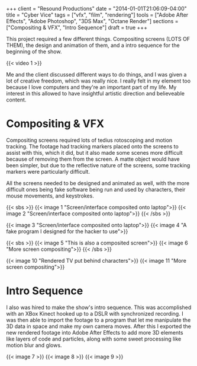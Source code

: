 +++
client = "Resound Productions"
date = "2014-01-01T21:06:09-04:00"
title = "Cyber Vice"
tags = ["vfx", "film", "rendering"]
tools = ["Adobe After Effects", "Adobe Photoshop", "3DS Max", "Octane Render"]
sections = ["Compositing & VFX", "Intro Sequence"]
draft = true
+++

This project required a few different things. Compositing screens (LOTS OF THEM), the design and animation of them, and a intro sequence for the beginning of the show.<!--more-->

{{< video 1 >}}

Me and the client discussed different ways to do things, and I was given a lot of creative freedom, which was really nice. I really felt in my element too because I love computers and they're an important part of my life. My interest in this allowed to have insightful artistic direction and believeable content.

# Compositing & VFX
Compositing screens required lots of tedius rotoscoping and motion tracking. The footage had tracking markers placed onto the screens to assist with this, which it did, but it also made some scenes more difficult because of removing them from the screen. A matte object would have been simpler, but due to the reflective nature of the screens, some tracking markers were particularly difficult.

All the screens needed to be designed and animated as well, with the more difficult ones being fake software being run and used by characters, their mouse movements, and keystrokes.

{{< sbs >}}
  {{< image 1 "Screen/interface composited onto laptop">}}
  {{< image 2 "Screen/interface composited onto laptop">}}
{{< /sbs >}}

{{< image 3 "Screen/interface composited onto laptop">}}
{{< image 4 "A fake program I designed for the hacker to use">}}

{{< sbs >}}
{{< image 5 "This is also a composited screen">}}
{{< image 6 "More screen compositing">}}
{{< /sbs >}}

{{< image 10 "Rendered TV put behind characters">}}
{{< image 11 "More screen compositing">}}

# Intro Sequence
I also was hired to make the show's intro sequence. This was accomplished with an XBox Kinect hooked up to a DSLR with synchronized recording. I was then able to import the footage to a program that let me manipulate the 3D data in space and make my own camera moves. After this I exported the new rendered footage into Adobe After Effects to add more 3D elements like layers of code and particles, along with some sweet processing like motion blur and glows.

{{< image 7 >}}
{{< image 8 >}}
{{< image 9 >}}
